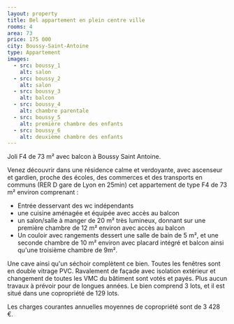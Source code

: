 ```yaml
---
layout: property
title: Bel appartement en plein centre ville
rooms: 4
area: 73
price: 175 000
city: Boussy-Saint-Antoine
type: Appartement
images:
  - src: boussy_1
    alt: salon
  - src: boussy_2
    alt: salon
  - src: boussy_3
    alt: balcon
  - src: boussy_4
    alt: chambre parentale
  - src: boussy_5
    alt: première chambre des enfants
  - src: boussy_6
    alt: deuxième chambre des enfants
---
```


Joli F4 de 73 m² avec balcon à Boussy Saint Antoine.

Venez découvrir dans une résidence calme et verdoyante, avec ascenseur et gardien, proche des écoles, des commerces et des transports en communs (RER D gare de Lyon en 25min) cet appartement de type F4 de 73 m² environ comprenant :
- Entrée desservant des wc indépendants
- une cuisine aménagée et équipée avec accès au balcon
- un salon/salle à manger de 20 m² très lumineux, donnant sur une première chambre de 12 m² environ avec accès au balcon
- Un couloir avec rangements dessert une salle de bain de 5 m², et une seconde chambre de 10 m² environ avec placard intégré et balcon ainsi qu'une troisième chambre de 9m².

Une cave ainsi qu'un séchoir complètent ce bien. Toutes les fenêtres sont en double vitrage PVC. Ravalement de façade avec isolation extérieur et changement de toutes les VMC du bâtiment sont votés et payés. Plus aucun travaux à prévoir pour de longues années. Le bien comprend 3 lots, et il est situé dans une copropriété de 129 lots.

Les charges courantes annuelles moyennes de copropriété sont de 3 428 €.
